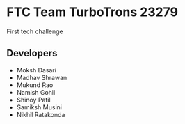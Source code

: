 # FTC Team TurboTrons 23279

First tech challenge

## Developers
- Moksh Dasari
- Madhav Shrawan
- Mukund Rao
- Namish Gohil
- Shinoy Patil
- Samiksh Musini
- Nikhil Ratakonda

